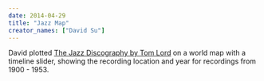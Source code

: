 ```yaml
---
date: 2014-04-29
title: "Jazz Map"
creator_names: ["David Su"]
---
```


David plotted [The Jazz Discography by Tom Lord](https://www.lordisco.com/) on a world map with a timeline slider, showing the recording location and year for recordings from 1900 - 1953.